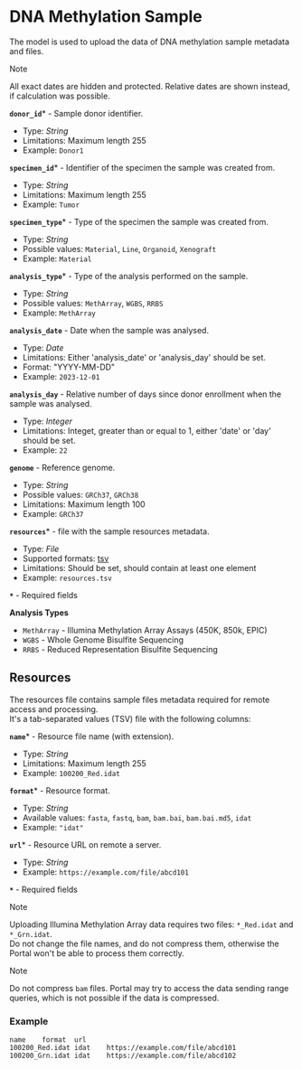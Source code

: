 # DNA Methylation Sample
The model is used to upload the data of DNA methylation sample metadata and files.

> [!Note]
> All exact dates are hidden and protected. Relative dates are shown instead, if calculation was possible.

**`donor_id`*** - Sample donor identifier.
- Type: _String_
- Limitations: Maximum length 255
- Example: `Donor1`

**`specimen_id`*** - Identifier of the specimen the sample was created from.
- Type: _String_
- Limitations: Maximum length 255
- Example: `Tumor`

**`specimen_type`*** - Type of the specimen the sample was created from.
- Type: _String_
- Possible values: `Material`, `Line`, `Organoid`, `Xenograft`
- Example: `Material`

**`analysis_type`*** - Type of the analysis performed on the sample.
- Type: _String_
- Possible values: `MethArray`, `WGBS`, `RRBS`
- Example: `MethArray`

**`analysis_date`** - Date when the sample was analysed.
- Type: _Date_
- Limitations: Either 'analysis_date' or 'analysis_day' should be set.
- Format: "YYYY-MM-DD"
- Example: `2023-12-01`

**`analysis_day`** - Relative number of days since donor enrollment when the sample was analysed.
- Type: _Integer_
- Limitations: Integet, greater than or equal to 1, either 'date' or 'day' should be set.
- Example: `22`

**`genome`** - Reference genome.
- Type: _String_
- Possible values: `GRCh37`, `GRCh38`
- Limitations: Maximum length 100
- Example: `GRCh37`

**`resources`*** - file with the sample resources metadata.
- Type: _File_
- Supported formats: [tsv](#resources)
- Limitations: Should be set, should contain at least one element
- Example: `resources.tsv`

**`*`** - Required fields

**Analysis Types**
- `MethArray` - Illumina Methylation Array Assays (450K, 850k, EPIC)
- `WGBS` - Whole Genome Bisulfite Sequencing
- `RRBS` - Reduced Representation Bisulfite Sequencing


## Resources
The resources file contains sample files metadata required for remote access and processing.  
It's a tab-separated values (TSV) file with the following columns:

**`name`*** - Resource file name (with extension).
- Type: _String_
- Limitations: Maximum length 255
- Example: `100200_Red.idat`

**`format`*** - Resource format.
- Type: _String_
- Available values: `fasta`, `fastq`, `bam`, `bam.bai`, `bam.bai.md5`, `idat`
- Example: `"idat"`

**`url`*** - Resource URL on remote a server.
- Type: _String_
- Example: `https://example.com/file/abcd101`

**`*`** - Required fields

> [!Note]
> Uploading Illumina Methylation Array data requires two files: `*_Red.idat` and `*_Grn.idat`.  
> Do not change the file names, and do not compress them, otherwise the Portal won't be able to process them correctly.

> [!Note]
> Do not compress `bam` files. Portal may try to access the data sending range queries, which is not possible if the data is compressed.

### Example
```tsv
name	format	url
100200_Red.idat	idat	https://example.com/file/abcd101
100200_Grn.idat	idat	https://example.com/file/abcd102
```